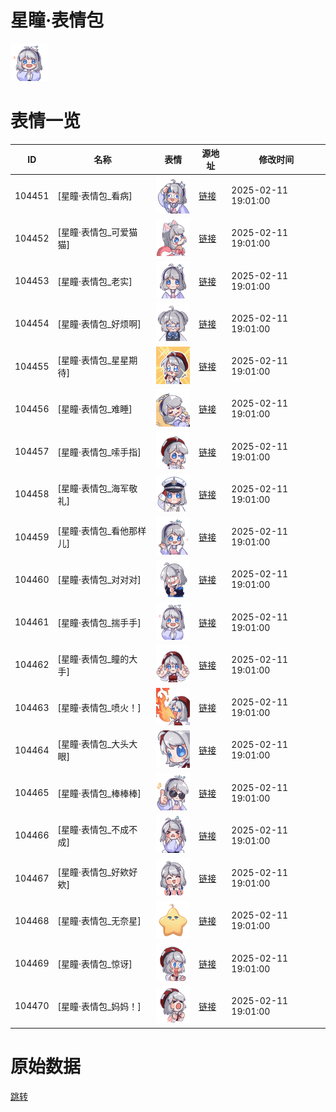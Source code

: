# 星瞳·表情包

<img src="./cover.png" height="60" alt="cover" />

# 表情一览

|ID|名称|表情|源地址|修改时间|
|----|----|----|----|----|
|104451|[星瞳·表情包_看病]|<img src="./pic/104451_%5B星瞳·表情包_看病%5D.png" height="60" alt="看病"/>|[链接](https://i0.hdslb.com/bfs/garb/866d293d9b23cf64c6282862455d499a427c7b12.png)|2025-02-11 19:01:00|
|104452|[星瞳·表情包_可爱猫猫]|<img src="./pic/104452_%5B星瞳·表情包_可爱猫猫%5D.png" height="60" alt="可爱猫猫"/>|[链接](https://i0.hdslb.com/bfs/garb/2cb0adc29542ec2d9805c5722bfba73894681a89.png)|2025-02-11 19:01:00|
|104453|[星瞳·表情包_老实]|<img src="./pic/104453_%5B星瞳·表情包_老实%5D.png" height="60" alt="老实"/>|[链接](https://i0.hdslb.com/bfs/garb/53fdb8eafafbd71e1a71705ef17cc2c44570a4a9.png)|2025-02-11 19:01:00|
|104454|[星瞳·表情包_好烦啊]|<img src="./pic/104454_%5B星瞳·表情包_好烦啊%5D.png" height="60" alt="好烦啊"/>|[链接](https://i0.hdslb.com/bfs/garb/df99953a3d7938168a80677be99df134ff19a423.png)|2025-02-11 19:01:00|
|104455|[星瞳·表情包_星星期待]|<img src="./pic/104455_%5B星瞳·表情包_星星期待%5D.png" height="60" alt="星星期待"/>|[链接](https://i0.hdslb.com/bfs/garb/a44110473574c9df1df32c3c615f4d84a14c1430.png)|2025-02-11 19:01:00|
|104456|[星瞳·表情包_难睡]|<img src="./pic/104456_%5B星瞳·表情包_难睡%5D.png" height="60" alt="难睡"/>|[链接](https://i0.hdslb.com/bfs/garb/8d163de09fc1ad8afff0a6481a510559b988d2d0.png)|2025-02-11 19:01:00|
|104457|[星瞳·表情包_嗦手指]|<img src="./pic/104457_%5B星瞳·表情包_嗦手指%5D.png" height="60" alt="嗦手指"/>|[链接](https://i0.hdslb.com/bfs/garb/9be1052304ff2812adee2b493fd75918c4d6dd2f.png)|2025-02-11 19:01:00|
|104458|[星瞳·表情包_海军敬礼]|<img src="./pic/104458_%5B星瞳·表情包_海军敬礼%5D.png" height="60" alt="海军敬礼"/>|[链接](https://i0.hdslb.com/bfs/garb/a724cb4e8da0ea552a078a63505e46376f9718c0.png)|2025-02-11 19:01:00|
|104459|[星瞳·表情包_看他那样儿]|<img src="./pic/104459_%5B星瞳·表情包_看他那样儿%5D.png" height="60" alt="看他那样儿"/>|[链接](https://i0.hdslb.com/bfs/garb/e6d3c4fe9957a19648248ebb5de5c7a722862a63.png)|2025-02-11 19:01:00|
|104460|[星瞳·表情包_对对对]|<img src="./pic/104460_%5B星瞳·表情包_对对对%5D.png" height="60" alt="对对对"/>|[链接](https://i0.hdslb.com/bfs/garb/79977d2009ce2ea60e05f241ba951971d97b7730.png)|2025-02-11 19:01:00|
|104461|[星瞳·表情包_揣手手]|<img src="./pic/104461_%5B星瞳·表情包_揣手手%5D.png" height="60" alt="揣手手"/>|[链接](https://i0.hdslb.com/bfs/garb/409ee927a97ab7856b9235d8147bf4d7101ecc87.png)|2025-02-11 19:01:00|
|104462|[星瞳·表情包_瞳的大手]|<img src="./pic/104462_%5B星瞳·表情包_瞳的大手%5D.png" height="60" alt="瞳的大手"/>|[链接](https://i0.hdslb.com/bfs/garb/b5a169a6a780540a6fb23e5db5515083fe6e3459.png)|2025-02-11 19:01:00|
|104463|[星瞳·表情包_喷火！]|<img src="./pic/104463_%5B星瞳·表情包_喷火！%5D.png" height="60" alt="喷火！"/>|[链接](https://i0.hdslb.com/bfs/garb/80ee78e5df53a0e8d5676cc82f191e3ef8c4a4c4.png)|2025-02-11 19:01:00|
|104464|[星瞳·表情包_大头大眼]|<img src="./pic/104464_%5B星瞳·表情包_大头大眼%5D.png" height="60" alt="大头大眼"/>|[链接](https://i0.hdslb.com/bfs/garb/cac1675a6536a22d96819e12a00ff2f9e59a6daf.png)|2025-02-11 19:01:00|
|104465|[星瞳·表情包_棒棒棒]|<img src="./pic/104465_%5B星瞳·表情包_棒棒棒%5D.png" height="60" alt="棒棒棒"/>|[链接](https://i0.hdslb.com/bfs/garb/aa0ec769f8ef1a3d790ec3d4fa57678afe8c11a4.png)|2025-02-11 19:01:00|
|104466|[星瞳·表情包_不成不成]|<img src="./pic/104466_%5B星瞳·表情包_不成不成%5D.png" height="60" alt="不成不成"/>|[链接](https://i0.hdslb.com/bfs/garb/ee57bc3a23f15bd1ef2051960bff057f10cbabae.png)|2025-02-11 19:01:00|
|104467|[星瞳·表情包_好欸好欸]|<img src="./pic/104467_%5B星瞳·表情包_好欸好欸%5D.png" height="60" alt="好欸好欸"/>|[链接](https://i0.hdslb.com/bfs/garb/aba684eecb03452eb6594878ae5704188168f55f.png)|2025-02-11 19:01:00|
|104468|[星瞳·表情包_无奈星]|<img src="./pic/104468_%5B星瞳·表情包_无奈星%5D.png" height="60" alt="无奈星"/>|[链接](https://i0.hdslb.com/bfs/garb/f8ea7a57d7afd4fc3dfaf64eea9cc680539b4862.png)|2025-02-11 19:01:00|
|104469|[星瞳·表情包_惊讶]|<img src="./pic/104469_%5B星瞳·表情包_惊讶%5D.png" height="60" alt="惊讶"/>|[链接](https://i0.hdslb.com/bfs/garb/63cea7ca45eba68e457a2f6fd891928066b25d23.png)|2025-02-11 19:01:00|
|104470|[星瞳·表情包_妈妈！]|<img src="./pic/104470_%5B星瞳·表情包_妈妈！%5D.png" height="60" alt="妈妈！"/>|[链接](https://i0.hdslb.com/bfs/garb/8866a6ec9a5d35e7c69c6124f2d8183e4aeff065.png)|2025-02-11 19:01:00|

# 原始数据

[跳转](./raw.json)

